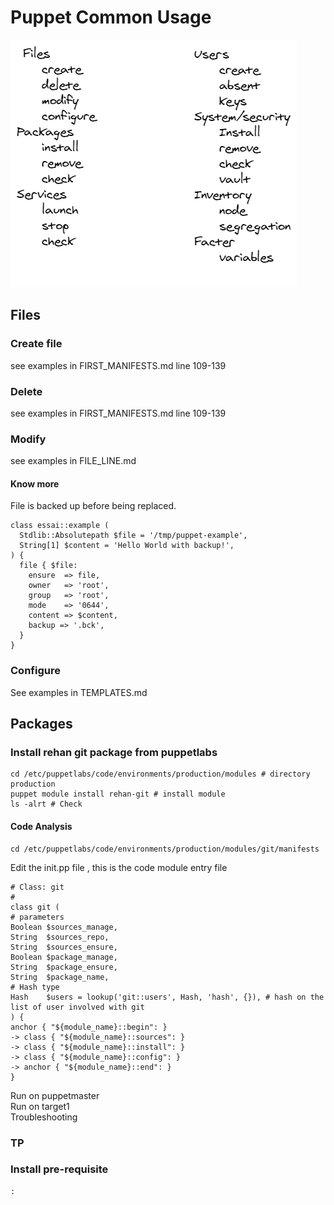 # Puppet Common Usage 

![usage](screenshot/usage.png)


## Files
### Create file 
see examples in FIRST_MANIFESTS.md line 109-139
### Delete
see examples in FIRST_MANIFESTS.md  line 109-139

### Modify
see examples in FILE_LINE.md
#### Know more
File is backed up before being replaced.  
```puppet
class essai::example (
  Stdlib::Absolutepath $file = '/tmp/puppet-example',
  String[1] $content = 'Hello World with backup!',
) {
  file { $file:
    ensure  => file,
    owner   => 'root',
    group   => 'root',
    mode    => '0644',
    content => $content,
    backup => '.bck',
  }
}
```
### Configure 
See examples in TEMPLATES.md  

## Packages

### Install rehan git package from puppetlabs
```puppet
cd /etc/puppetlabs/code/environments/production/modules # directory production
puppet module install rehan-git # install module
ls -alrt # Check 
```
#### Code Analysis
```shell
cd /etc/puppetlabs/code/environments/production/modules/git/manifests
```
Edit the init.pp file , this is the code module entry file 
```puppet
# Class: git
# 
class git (
# parameters  
Boolean $sources_manage, 
String  $sources_repo,
String  $sources_ensure,
Boolean $package_manage,
String  $package_ensure,
String  $package_name,
# Hash type  
Hash    $users = lookup('git::users', Hash, 'hash', {}), # hash on the list of user involved with git
) {
anchor { "${module_name}::begin": }
-> class { "${module_name}::sources": }
-> class { "${module_name}::install": }
-> class { "${module_name}::config": }
-> anchor { "${module_name}::end": }
}
```
Run on puppetmaster     
Run on target1  
Troubleshooting

### TP 

### Install pre-requisite 
```shell
:
```











